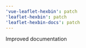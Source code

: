 ```yaml
---
'vue-leaflet-hexbin': patch
'leaflet-hexbin': patch
'leaflet-hexbin-docs': patch
---
```


Improved documentation
